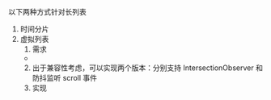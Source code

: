 以下两种方式针对长列表

1. 时间分片
2. 虚拟列表
   1. 需求
   -
   2. 出于兼容性考虑，可以实现两个版本：分别支持 IntersectionObserver 和防抖监听 scroll 事件
   3. 实现
